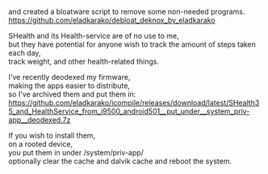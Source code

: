and created a bloatware script to remove some non-needed programs.  
https://github.com/eladkarako/debloat_deknox_by_eladkarako

SHealth and its Health-service are of no use to me,  
but they have potential for anyone wish to track the amount of steps taken each day,  
track weight, and other health-related things.  

I've recently deodexed my firmware,  
making the apps easier to distribute,  
so I've archived them and put them in:  
https://github.com/eladkarako/icompile/releases/download/latest/SHealth35_and_HealthService_from_i9500_android501__put_under__system_priv-app__deodexed.7z  

If you wish to install them,  
on a rooted device,  
you put them in under /system/priv-app/  
optionally clear the cache and dalvik cache and reboot the system.  

